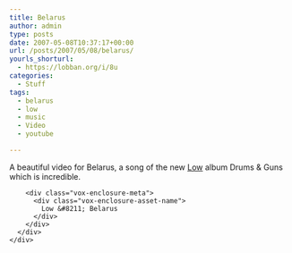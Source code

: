 ```yaml
---
title: Belarus
author: admin
type: posts
date: 2007-05-08T10:37:17+00:00
url: /posts/2007/05/08/belarus/
yourls_shorturl:
  - https://lobban.org/i/8u
categories:
  - Stuff
tags:
  - belarus
  - low
  - music
  - Video
  - youtube

---
```

A beautiful video for Belarus, a song of the new [Low][1] album Drums & Guns which is incredible.

<div class="vox-enclosure vox-enclosure-center vox-enclosure-extra-large vox-video-enclosure">
  <div class="vox-enclosure-inner">
    <div class="vox-enclosure-list">
      <div class="vox-enclosure-item vox-video-asset vox-last">
        <div class="vox-enclosure-image">
        </div>
        
        <div class="vox-enclosure-meta">
          <div class="vox-enclosure-asset-name">
            Low &#8211; Belarus
          </div>
        </div>
      </div>
    </div>
  </div>
</div>



<div>
</div></p>

 [1]: http://www.chairkickers.com/
